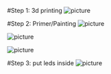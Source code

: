 #Step 1: 3d printing 
![picture](https://raw.githubusercontent.com/ArtiomBoo/Arduino_Hexagon-LEDs/master/images/20190412_152043.jpg?token=ALOUY7R3LB5IAY2H5CF7IHC4Z2U7Y)

#Step 2: Primer/Painting 
![picture](https://raw.githubusercontent.com/ArtiomBoo/Arduino_Hexagon-LEDs/master/images/20190501_095853.jpg?token=ALOUY7RQ3AAVDZZGCCW4KJ24Z2VJO)

![picture](https://raw.githubusercontent.com/ArtiomBoo/Arduino_Hexagon-LEDs/master/images/20190504_130005.jpg?token=ALOUY7UA5PMYSC5ZFQD3Z2K4Z2VKQ)

![picture](https://github.com/ArtiomBoo/Arduino_Hexagon-LEDs/blob/master/images/20190504_172753.jpg)

#Step 3: put leds inside
![picture](https://github.com/ArtiomBoo/Arduino_Hexagon-LEDs/blob/master/images/20190504_180053.jpg)
